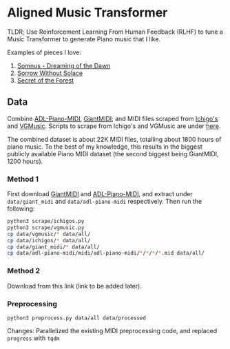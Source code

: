 # Aligned Music Transformer

TLDR; Use Reinforcement Learning From Human Feedback (RLHF) to tune a Music Transformer to generate Piano music that I like. 

Examples of pieces I love:
1. [Somnus - Dreaming of the Dawn](https://www.youtube.com/watch?v=PgWa9HoZMU0)
2. [Sorrow Without Solace](https://www.youtube.com/watch?v=35sjWiTKCKc)
3. [Secret of the Forest](https://www.youtube.com/watch?v=3vgTnT5iKQc)


## Data
Combine [ADL-Piano-MIDI](https://github.com/lucasnfe/adl-piano-midi), [GiantMIDI](https://github.com/bytedance/GiantMIDI-Piano); and MIDI files scraped from [Ichigo's](https://ichigos.com/sheets/) and [VGMusic](http://www.vgmusic.com/music/other/miscellaneous/piano/). Scripts to scrape from Ichigo's and VGMusic are under [here](./scrape/).

The combined dataset is about 22K MIDI files, totalling about 1800 hours of piano music. To the best of my knowledge, this results in the biggest publicly available Piano MIDI dataset (the second biggest being GiantMIDI, 1200 hours).

### Method 1
First download [GiantMIDI](https://github.com/bytedance/GiantMIDI-Piano) and [ADL-Piano-MIDI](https://github.com/lucasnfe/adl-piano-midi), and  extract under `data/giant_midi` and `data/adl-piano-midi` respectively. Then run the following:

```bash
python3 scrape/ichigos.py
python3 scrape/vgmusic.py
cp data/vgmusic/* data/all/
cp data/ichigos/* data/all/
cp data/giant_midi/* data/all/
cp data/adl-piano-midi/midi/adl-piano-midi/*/*/*/*.mid data/all/
```
### Method 2
Download from this link (link to be added later).

### Preprocessing

`python3 preprocess.py data/all data/processed`

Changes: Parallelized the existing MIDI preprocessing code, and replaced `progress` with `tqdm`